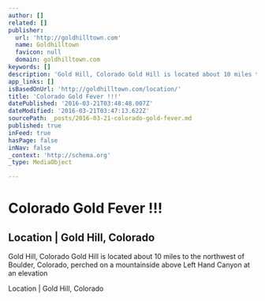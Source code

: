 ```yaml
---
author: []
related: []
publisher:
  url: 'http://goldhilltown.com'
  name: Goldhilltown
  favicon: null
  domain: goldhilltown.com
keywords: []
description: 'Gold Hill, Colorado Gold Hill is located about 10 miles to the northwest of Boulder, Colorado, perched on a mountainside above Left Hand Canyon at an elevation'
app_links: []
isBasedOnUrl: 'http://goldhilltown.com/location/'
title: 'Colorado Gold Fever !!!'
datePublished: '2016-03-21T03:48:48.007Z'
dateModified: '2016-03-21T03:47:13.622Z'
sourcePath: _posts/2016-03-21-colorado-gold-fever.md
published: true
inFeed: true
hasPage: false
inNav: false
_context: 'http://schema.org'
_type: MediaObject

---
```

# Colorado Gold Fever !!!

<article style=""><h1>Location | Gold Hill, Colorado</h1><p>Gold Hill, Colorado Gold Hill is located about 10 miles to the northwest of Boulder, Colorado, perched on a mountainside above Left Hand Canyon at an elevation</p></article>

Location | Gold Hill, Colorado